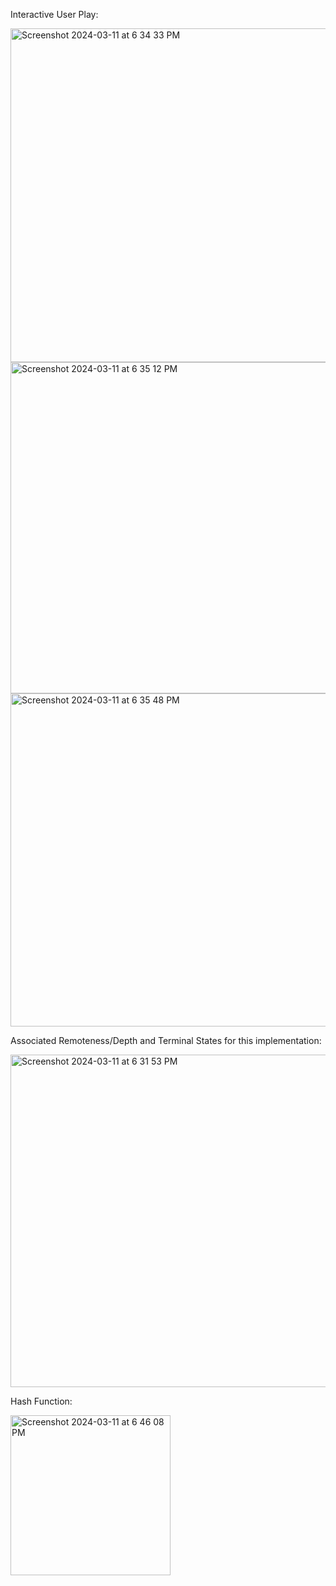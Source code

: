 Interactive User Play:

<img width="534" alt="Screenshot 2024-03-11 at 6 34 33 PM" src="https://github.com/asthary23/tic-tac-toe.py/assets/154309720/b6f2171b-5087-4bfd-ae1b-ade75903e686">
<img width="530" alt="Screenshot 2024-03-11 at 6 35 12 PM" src="https://github.com/asthary23/tic-tac-toe.py/assets/154309720/97cca371-e1fe-4b8b-ba75-2d4ca68b5469">
<img width="533" alt="Screenshot 2024-03-11 at 6 35 48 PM" src="https://github.com/asthary23/tic-tac-toe.py/assets/154309720/dc982ed2-640b-40ed-9702-1dbeb8b6edf9">


Associated Remoteness/Depth and Terminal States for this implementation: 

<img width="532" alt="Screenshot 2024-03-11 at 6 31 53 PM" src="https://github.com/asthary23/tic-tac-toe.py/assets/154309720/d32815c5-7fda-4d61-a714-507fc039ae68">

Hash Function: 

<img width="256" alt="Screenshot 2024-03-11 at 6 46 08 PM" src="https://github.com/asthary23/tic-tac-toe.py/assets/154309720/62a1e1ed-36fc-42de-8394-34dc42e2b54c">
